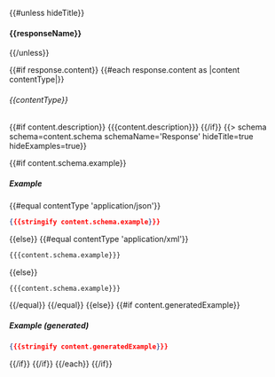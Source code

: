 {{#unless hideTitle}}
#### {{responseName}}
{{/unless}}

{{#if response.content}}
{{#each response.content as |content contentType|}}
###### {{contentType}}
{{#if content.description}}
{{{content.description}}}
{{/if}}
{{> schema schema=content.schema schemaName='Response' hideTitle=true hideExamples=true}}

{{#if content.schema.example}}
##### Example
{{#equal contentType 'application/json'}}
```json
{{{stringify content.schema.example}}}
```
{{else}}
{{#equal contentType 'application/xml'}}
```xml
{{{content.schema.example}}}
```
{{else}}
```
{{{content.schema.example}}}
```
{{/equal}}
{{/equal}}
{{else}}
{{#if content.generatedExample}}
##### Example _(generated)_

```json
{{{stringify content.generatedExample}}}
```
{{/if}}
{{/if}}
{{/each}}
{{/if}}
